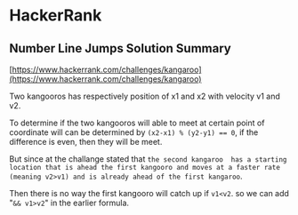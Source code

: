 # HackerRank
## Number Line Jumps Solution Summary
[https://www.hackerrank.com/challenges/kangaroo](https://www.hackerrank.com/challenges/kangaroo)

Two kangooros has respectively position of x1 and x2 with velocity v1 and v2.

To determine if the two kangooros will able to meet at certain point of coordinate will can be determined by `(x2-x1) % (y2-y1) == 0`, if the difference is even, then they will be meet. 

But since at the challange stated that `the second kangaroo  has a starting location that is ahead the first kangooro and moves at a faster rate (meaning v2>v1) and is already ahead of the first kangaroo`. 

Then there is no way the first kangooro will catch up if `v1<v2`. so we can add "`&& v1>v2`" in the earlier formula.